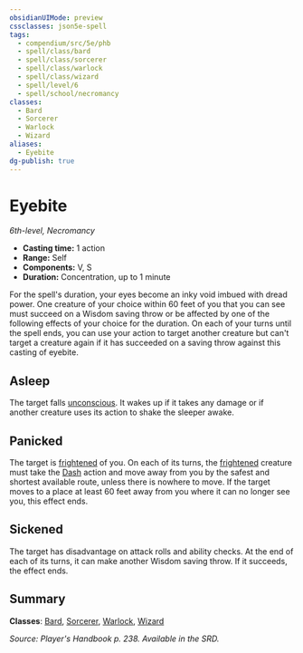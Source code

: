 ```yaml
---
obsidianUIMode: preview
cssclasses: json5e-spell
tags:
  - compendium/src/5e/phb
  - spell/class/bard
  - spell/class/sorcerer
  - spell/class/warlock
  - spell/class/wizard
  - spell/level/6
  - spell/school/necromancy
classes:
  - Bard
  - Sorcerer
  - Warlock
  - Wizard
aliases:
  - Eyebite
dg-publish: true
---
```

# Eyebite
*6th-level, Necromancy*  

- **Casting time:** 1 action
- **Range:** Self
- **Components:** V, S
- **Duration:** Concentration, up to 1 minute

For the spell's duration, your eyes become an inky void imbued with dread power. One creature of your choice within 60 feet of you that you can see must succeed on a Wisdom saving throw or be affected by one of the following effects of your choice for the duration. On each of your turns until the spell ends, you can use your action to target another creature but can't target a creature again if it has succeeded on a saving throw against this casting of eyebite.

## Asleep

The target falls [unconscious](/3-Mechanics/CLI/rules/conditions.md#unconscious). It wakes up if it takes any damage or if another creature uses its action to shake the sleeper awake.

## Panicked

The target is [frightened](/3-Mechanics/CLI/rules/conditions.md#frightened) of you. On each of its turns, the [frightened](/3-Mechanics/CLI/rules/conditions.md#frightened) creature must take the [Dash](/3-Mechanics/CLI/rules/actions.md#Dash) action and move away from you by the safest and shortest available route, unless there is nowhere to move. If the target moves to a place at least 60 feet away from you where it can no longer see you, this effect ends.

## Sickened

The target has disadvantage on attack rolls and ability checks. At the end of each of its turns, it can make another Wisdom saving throw. If it succeeds, the effect ends.

## Summary

**Classes**: [Bard](/Admin/CLI/classes/bard.md), [Sorcerer](/Admin/CLI/classes/sorcerer.md), [Warlock](/Admin/CLI/classes/warlock.md), [Wizard](/Admin/CLI/classes/wizard.md)

*Source: Player's Handbook p. 238. Available in the SRD.*